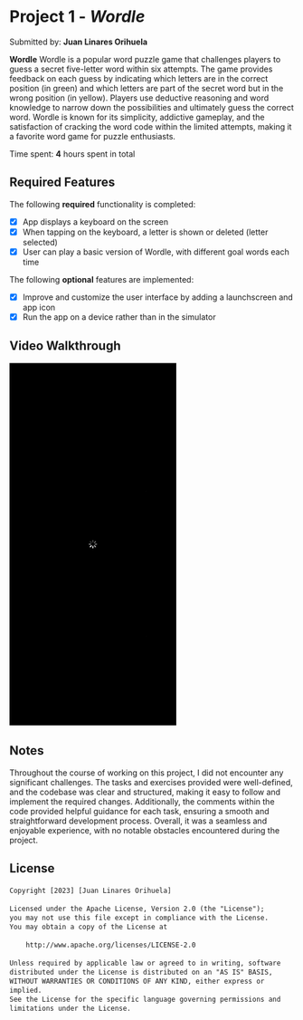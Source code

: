 # Project 1 - *Wordle*

Submitted by: **Juan Linares Orihuela**

**Wordle** Wordle is a popular word puzzle game that challenges players to guess a secret five-letter word within six attempts. The game provides feedback on each guess by indicating which letters are in the correct position (in green) and which letters are part of the secret word but in the wrong position (in yellow). Players use deductive reasoning and word knowledge to narrow down the possibilities and ultimately guess the correct word. Wordle is known for its simplicity, addictive gameplay, and the satisfaction of cracking the word code within the limited attempts, making it a favorite word game for puzzle enthusiasts. 

Time spent: **4** hours spent in total

## Required Features

The following **required** functionality is completed:

- [x] App displays a keyboard on the screen
- [x] When tapping on the keyboard, a letter is shown or deleted (letter selected)
- [x] User can play a basic version of Wordle, with different goal words each time

The following **optional** features are implemented:

- [x] Improve and customize the user interface by adding a launchscreen and app icon
- [x] Run the app on a device rather than in the simulator

## Video Walkthrough

![Project1_WordleSimulator](Assets/Project1_WordleSimulator.gif)

## Notes

Throughout the course of working on this project, I did not encounter any significant challenges. The tasks and exercises provided were well-defined, and the codebase was clear and structured, making it easy to follow and implement the required changes. Additionally, the comments within the code provided helpful guidance for each task, ensuring a smooth and straightforward development process. Overall, it was a seamless and enjoyable experience, with no notable obstacles encountered during the project.

## License

    Copyright [2023] [Juan Linares Orihuela]

    Licensed under the Apache License, Version 2.0 (the "License");
    you may not use this file except in compliance with the License.
    You may obtain a copy of the License at

        http://www.apache.org/licenses/LICENSE-2.0

    Unless required by applicable law or agreed to in writing, software
    distributed under the License is distributed on an "AS IS" BASIS,
    WITHOUT WARRANTIES OR CONDITIONS OF ANY KIND, either express or implied.
    See the License for the specific language governing permissions and
    limitations under the License.
